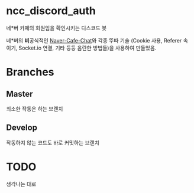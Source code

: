 # ncc_discord_auth

네*버 카페의 회원임을 확인시키는 디스코드 봇

네*버의 **비**공식적인 [Naver-Cafe-Chat](https://github.com/yoo2001818/node-ncc-es6)와 각종 뚜따 기술 (Cookie 사용, Referer 속이기, Socket.io 연결, 기타 등등 음란한 방법들)을 사용하여 만들었음.

# Branches

## Master

최소한 작동은 하는 브랜치

## Develop

작동하지 않는 코드도 바로 커밋하는 브랜치

# TODO

생각나는 대로